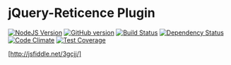 # jQuery-Reticence Plugin

[![NodeJS Version](https://badge.fury.io/js/jquery-reticence.svg)](http://badge.fury.io/js/jquery-reticence)
[![GitHub version](https://badge.fury.io/gh/kawamanza%2Fjquery-reticence.svg)](http://badge.fury.io/gh/kawamanza%2Fjquery-reticence)
[![Build Status](https://travis-ci.org/kawamanza/jquery-reticence.png?branch=master)](https://travis-ci.org/kawamanza/jquery-reticence)
[![Dependency Status](https://gemnasium.com/kawamanza/jquery-reticence.png)](https://gemnasium.com/kawamanza/jquery-reticence)
[![Code Climate](https://codeclimate.com/github/kawamanza/jquery-reticence/badges/gpa.svg)](https://codeclimate.com/github/kawamanza/jquery-reticence)
[![Test Coverage](https://codeclimate.com/github/kawamanza/jquery-reticence/badges/coverage.svg)](https://codeclimate.com/github/kawamanza/jquery-reticence)

[http://jsfiddle.net/3gcjj/]
